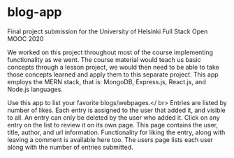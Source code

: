 # blog-app
Final project submission for the University of Helsinki Full Stack Open MOOC 2020

We worked on this project throughout most of the course implementing functionality as we went. The course material would teach us basic concepts through a lesson project, we would then need to be able to take those concepts learned and apply them to this separate project. This app employs the MERN stack, that is: MongoDB, Express.js, React.js, and Node.js languages. 

<blog-list app>
  
  Use this app to list your favorite blogs/webpages.</ br>
  Entries are listed by number of likes.
  Each entry is assigned to the user that added it, and visible to all. An entry can only be deleted by the user who added it.
  Click on any entry on the list to review it on its own page. This page contains the user, title, author, and url information. Functionality for liking the entry, along with         leaving a comment is available here too.
  The users page lists each user along with the number of entries submitted.
